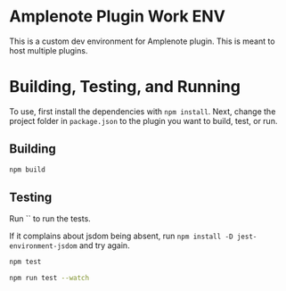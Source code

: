 # Amplenote Plugin Work ENV

This is a custom dev environment for Amplenote plugin. This is meant to host multiple plugins.

# Building, Testing, and Running
To use, first install the dependencies with `npm install`. Next, change the project folder in `package.json` to the plugin you want to build, test, or run.

## Building
```bash
npm build
```

## Testing

Run `` to run the tests.

If it complains about jsdom being absent, run `npm install -D jest-environment-jsdom` and try again.

```bash
npm test
```

```bash
npm run test --watch
```